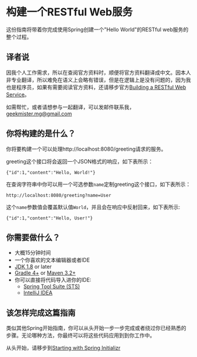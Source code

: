 # 构建一个RESTful Web服务

这份指南将带着你完成使用Spring创建一个"Hello World"的RESTful web服务的整个过程。

## 译者说

因我个人工作需求，所以在查阅官方资料时，顺便将官方资料翻译成中文。因本人非专业翻译，所以难免在语义上会略有错误，但是在逻辑上是没有问题的，因为我也是程序员，如果有需要阅读官方资料，还请移步官方[Building a RESTful Web Service](https://spring.io/guides/gs/rest-service/)。

如需帮忙，或者请想参与一起翻译，可以发邮件联系我，geekmister.mg@gmail.com

## 你将构建的是什么？

你将要构建一个可以处理http://localhost:8080/greeting请求的服务。

greeting这个接口将会返回一个JSON格式的响应，如下表所示：

```
{"id":1,"content":"Hello, World!"}
```

在查询字符串中你可以用一个可选参数```name```定制greeting这个接口，如下表所示：

```
http://localhost:8080/greeting?name=User
```

这个```name```参数值会覆盖默认值```World```，并且会在响应中反射回来，如下表所示:

```
{"id":1,"content":"Hello, User!"}
```

## 你需要做什么？

- 大概15分钟时间
- 一个你喜欢的文本编辑器或者IDE
- [JDK 1.8](http://www.oracle.com/technetwork/java/javase/downloads/index.html) or later
- [Gradle 4+](http://www.gradle.org/downloads) or [Maven 3.2+](https://maven.apache.org/download.cgi)
- 你可以直接将代码导入进你的IDE:
  - [Spring Tool Suite (STS)](https://spring.io/guides/gs/sts)
  - [IntelliJ IDEA](https://spring.io/guides/gs/intellij-idea/)

## 该怎样完成这篇指南

类似其他Spring开始指南，你可以从头开始一步一步完成或者绕过你已经熟悉的步骤。无论哪种方法，你最终可以将这些代码应用到到你工作中。

从头开始，请移步到[Starting with Spring Initializr](https://spring.io/guides)
